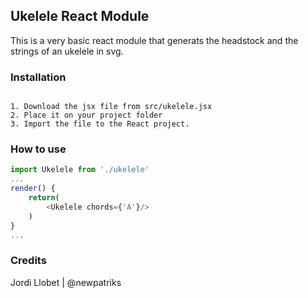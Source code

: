 ## Ukelele React Module
This is a very basic react module that generats the headstock and the strings of an ukelele in svg.

### Installation
```

1. Download the jsx file from src/ukelele.jsx
2. Place it on your project folder
3. Import the file to the React project.
```

### How to use
```javascript
import Ukelele from './ukelele'
...
render() {
    return(
        <Ukelele chords={'A'}/>
    )
}
...
```

### Credits
Jordi Llobet | @newpatriks
